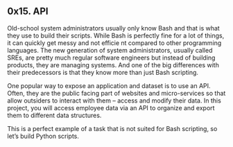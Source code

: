 <h2>0x15. API</h2>

<p>Old-school system administrators usually only know Bash and that is what they use to build their scripts. While Bash is perfectly fine for a lot of things, it can quickly get messy and not efficie   nt compared to other programming languages. The new generation of system administrators, usually called SREs, are pretty much regular software engineers but instead of building products, they are    managing systems. And one of the big differences with their predecessors is that they know more than just Bash scripting.
</p>

<p>One popular way to expose an application and dataset is to use an API. Often, they are the public facing part of websites and micro-services so that allow outsiders to interact with them – access    and modify their data. In this project, you will access employee data via an API to organize and export them to different data structures.
</p>

<p>This is a perfect example of a task that is not suited for Bash scripting, so let’s build Python scripts.</p>
